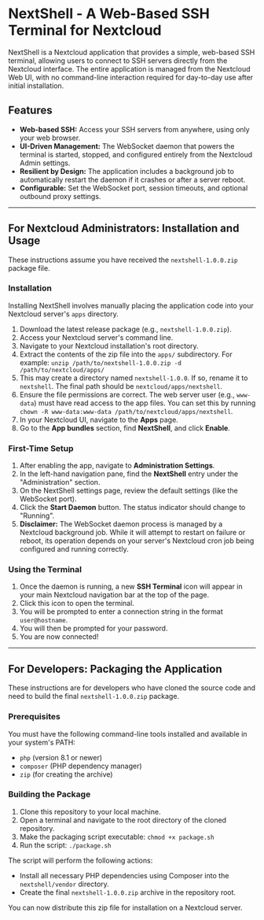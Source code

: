 # NextShell - A Web-Based SSH Terminal for Nextcloud

NextShell is a Nextcloud application that provides a simple, web-based SSH terminal, allowing users to connect to SSH servers directly from the Nextcloud interface. The entire application is managed from the Nextcloud Web UI, with no command-line interaction required for day-to-day use after initial installation.

## Features

- **Web-based SSH:** Access your SSH servers from anywhere, using only your web browser.
- **UI-Driven Management:** The WebSocket daemon that powers the terminal is started, stopped, and configured entirely from the Nextcloud Admin settings.
- **Resilient by Design:** The application includes a background job to automatically restart the daemon if it crashes or after a server reboot.
- **Configurable:** Set the WebSocket port, session timeouts, and optional outbound proxy settings.

---

## For Nextcloud Administrators: Installation and Usage

These instructions assume you have received the `nextshell-1.0.0.zip` package file.

### Installation

Installing NextShell involves manually placing the application code into your Nextcloud server's `apps` directory.

1.  Download the latest release package (e.g., `nextshell-1.0.0.zip`).
2.  Access your Nextcloud server's command line.
3.  Navigate to your Nextcloud installation's root directory.
4.  Extract the contents of the zip file into the `apps/` subdirectory. For example: `unzip /path/to/nextshell-1.0.0.zip -d /path/to/nextcloud/apps/`
5.  This may create a directory named `nextshell-1.0.0`. If so, rename it to `nextshell`. The final path should be `nextcloud/apps/nextshell`.
6.  Ensure the file permissions are correct. The web server user (e.g., `www-data`) must have read access to the app files. You can set this by running `chown -R www-data:www-data /path/to/nextcloud/apps/nextshell`.
7.  In your Nextcloud UI, navigate to the **Apps** page.
8.  Go to the **App bundles** section, find **NextShell**, and click **Enable**.

### First-Time Setup

1.  After enabling the app, navigate to **Administration Settings**.
2.  In the left-hand navigation pane, find the **NextShell** entry under the "Administration" section.
3.  On the NextShell settings page, review the default settings (like the WebSocket port).
4.  Click the **Start Daemon** button. The status indicator should change to "Running".
5.  **Disclaimer:** The WebSocket daemon process is managed by a Nextcloud background job. While it will attempt to restart on failure or reboot, its operation depends on your server's Nextcloud cron job being configured and running correctly.

### Using the Terminal

1.  Once the daemon is running, a new **SSH Terminal** icon will appear in your main Nextcloud navigation bar at the top of the page.
2.  Click this icon to open the terminal.
3.  You will be prompted to enter a connection string in the format `user@hostname`.
4.  You will then be prompted for your password.
5.  You are now connected!

---

## For Developers: Packaging the Application

These instructions are for developers who have cloned the source code and need to build the final `nextshell-1.0.0.zip` package.

### Prerequisites

You must have the following command-line tools installed and available in your system's PATH:
- `php` (version 8.1 or newer)
- `composer` (PHP dependency manager)
- `zip` (for creating the archive)

### Building the Package

1.  Clone this repository to your local machine.
2.  Open a terminal and navigate to the root directory of the cloned repository.
3.  Make the packaging script executable: `chmod +x package.sh`
4.  Run the script: `./package.sh`

The script will perform the following actions:
- Install all necessary PHP dependencies using Composer into the `nextshell/vendor` directory.
- Create the final `nextshell-1.0.0.zip` archive in the repository root.

You can now distribute this zip file for installation on a Nextcloud server.
